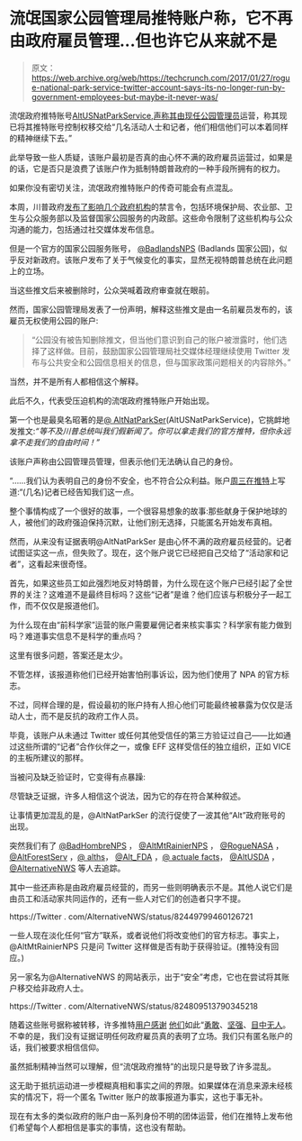 # 流氓国家公园管理局推特账户称，它不再由政府雇员管理...但也许它从来就不是 

> 原文：<https://web.archive.org/web/https://techcrunch.com/2017/01/27/rogue-national-park-service-twitter-account-says-its-no-longer-run-by-government-employees-but-maybe-it-never-was/>

流氓政府推特账号[AltUSNatParkService](https://web.archive.org/web/20230108165540/https://twitter.com/AltNatParkSer/),[声称其由现任公园管理员](https://web.archive.org/web/20230108165540/http://www.npr.org/sections/alltechconsidered/2017/01/25/511664825/rogue-national-park-accounts-emerge-on-twitter-amid-social-media-gag-orders)运营，称其现已将其推特账号控制权移交给“几名活动人士和记者，他们相信他们可以本着同样的精神继续下去。”

此举导致一些人质疑，该账户最初是否真的由心怀不满的政府雇员运营过，如果是的话，它是否只是浪费了该账户作为抵制特朗普政府的一种手段所拥有的权力。

如果你没有密切关注，流氓政府推特账户的传奇可能会有点混乱。

本周，川普政府[发布了影响几个政府机构](https://web.archive.org/web/20230108165540/https://sunlightfoundation.com/list-of-federal-government-agencies-told-not-to-communicate-with-the-public/)的禁言令，包括环境保护局、农业部、卫生与公众服务部以及监督国家公园服务的内政部。这些命令限制了这些机构与公众沟通的能力，包括通过社交媒体发布信息。

但是一个官方的国家公园服务账号， [@BadlandsNPS](https://web.archive.org/web/20230108165540/https://twitter.com/BadlandsNPS) (Badlands 国家公园)，似乎反对新政府。该账户发布了关于气候变化的事实，显然无视特朗普总统在此问题上的立场。

当这些推文后来被删除时，公众哭喊着政府审查就在眼前。

然而，国家公园管理局发表了一份声明，解释这些推文是由一名前雇员发布的，该雇员无权使用公园的账户:

> “公园没有被告知删除推文，但当他们意识到自己的账户被泄露时，他们选择了这样做。目前，鼓励国家公园管理局社交媒体经理继续使用 Twitter 发布与公共安全和公园信息相关的信息，但与国家政策问题相关的内容除外。”

当然，并不是所有人都相信这个解释。

此后不久，代表受压迫机构的流氓政府推特账户开始出现。

第一个也是最臭名昭著的是[@ AltNatParkSer](https://web.archive.org/web/20230108165540/https://twitter.com/AltNatParkSer/)(AltUSNatParkService)，它挑衅地发推文:*“等不及川普总统叫我们假新闻了。你可以拿走我们的官方推特，但你永远拿不走我们的自由时间！”*

该账户声称由公园管理员管理，但表示他们无法确认自己的身份。

“……我们认为表明自己的身份不安全，也不符合公众利益。账户[周三在推特](https://web.archive.org/web/20230108165540/https://twitter.com/AltNatParkSer/status/824448394466783232)上写道:“(几名)记者已经告知我们这一点。

整个事情构成了一个很好的故事，一个很容易想象的故事:那些献身于保护地球的人，被他们的政府强迫保持沉默，让他们别无选择，只能匿名开始发布真相。

然而，从来没有证据表明@AltNatParkSer 是由心怀不满的政府雇员经营的。记者试图证实这一点，但失败了。现在，这个账户说它已经把自己交给了“活动家和记者”，这看起来很奇怪。

首先，如果这些员工如此强烈地反对特朗普，为什么现在这个账户已经引起了全世界的关注？这难道不是最终目标吗？这些“记者”是谁？他们应该与积极分子一起工作，而不仅仅是报道他们。

为什么现在由“前科学家”运营的账户需要雇佣记者来核实事实？科学家有能力做到吗？难道事实信息不是科学的重点吗？

这里有很多问题，答案还是太少。

不管怎样，该报道称他们已经开始害怕刑事诉讼，因为他们使用了 NPA 的官方标志。

不过，同样合理的是，假设最初的账户持有人担心他们可能最终被暴露为仅仅是活动人士，而不是反抗的政府工作人员。

毕竟，该账户从未通过 Twitter 或任何其他受信任的第三方验证过自己——比如通过这些所谓的“记者”合作伙伴之一，或像 EFF 这样受信任的独立组织，正如 VICE 的主板所建议的那样。

当被问及缺乏验证时，它变得有点暴躁:

尽管缺乏证据，许多人相信这个说法，因为它的存在符合某种叙述。

让事情更加混乱的是，@AltNatParkSer 的流行促使了一波其他“Alt”政府账号的出现。

突然我们有了 [@BadHombreNPS](https://web.archive.org/web/20230108165540/https://twitter.com/BadHombreNPS) ， [@AltMtRainierNPS](https://web.archive.org/web/20230108165540/https://twitter.com/AltMtRainierNPS) ， [@RogueNASA](https://web.archive.org/web/20230108165540/https://twitter.com/RogueNASA) ， [@AltForestServ](https://web.archive.org/web/20230108165540/https://twitter.com/AltForestServ) ，[@ alths](https://web.archive.org/web/20230108165540/https://twitter.com/Althhs)， [@Alt_FDA](https://web.archive.org/web/20230108165540/https://twitter.com/Alt_fda) ，[@ actuale facts](https://web.archive.org/web/20230108165540/https://twitter.com/ActualEPAFacts/)， [@AltUSDA](https://web.archive.org/web/20230108165540/https://twitter.com/AltUSDA) ， [@AlternativeNWS](https://web.archive.org/web/20230108165540/https://twitter.com/AlternativeNWS) 等人去追踪。

其中一些还声称是由政府雇员经营的，而另一些则明确表示不是。其他人说它们是由员工和活动家共同运作的，还有一些人对它们的创造者只字不提。

https://Twitter . com/AlternativeNWS/status/82449799460126721

一些人现在淡化任何“官方”联系，或者说他们将改变他们的官方标志。事实上，@AltMtRainierNPS 只是问 Twitter 这样做是否有助于获得验证。(推特没有回应。)

另一家名为@AlternativeNWS 的网站表示，出于“安全”考虑，它也在尝试将其账户移交给非政府人士。

https://Twitter . com/AlternativeNWS/status/824809513790345218

随着这些账号据称被转移，许多推特[用户](https://web.archive.org/web/20230108165540/https://twitter.com/brimaguire/status/824573882099195907)[感谢](https://web.archive.org/web/20230108165540/https://twitter.com/jboyded/status/824572578769481728) [他们](https://web.archive.org/web/20230108165540/https://twitter.com/FQMule/status/824573145885642752)如此“[勇敢](https://web.archive.org/web/20230108165540/https://twitter.com/ktxby/status/824572373584076801)、[坚强](https://web.archive.org/web/20230108165540/https://twitter.com/mazzok/status/824581608371949568)、[目中无人](https://web.archive.org/web/20230108165540/https://twitter.com/MadAngel07/status/824581770419044352)。不幸的是，我们没有证据证明任何政府雇员真的表明了立场。我们只有匿名账户的话，我们被要求相信信仰。

虽然抵制精神当然可以理解，但“流氓政府推特”的出现只是导致了许多混乱。

这无助于抵抗运动进一步模糊真相和事实之间的界限。如果媒体在消息来源未经核实的情况下，将一个匿名 Twitter 账户的故事报道为事实，这也于事无补。

现在有太多的类似政府的账户由一系列身份不明的团体运营，他们在推特上发布他们希望每个人都相信是事实的事情，这也没有帮助。